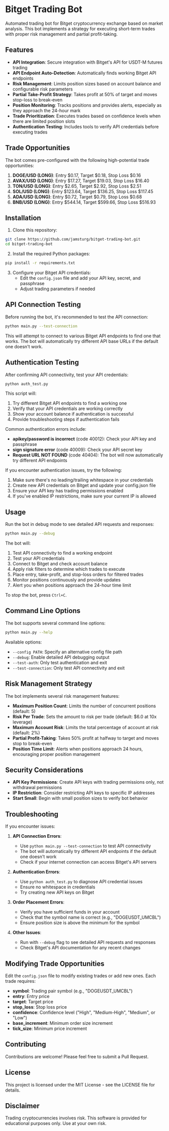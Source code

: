 # Bitget Trading Bot

Automated trading bot for Bitget cryptocurrency exchange based on market analysis. This bot implements a strategy for executing short-term trades with proper risk management and partial profit-taking.

## Features

- **API Integration**: Secure integration with Bitget's API for USDT-M futures trading
- **API Endpoint Auto-Detection**: Automatically finds working Bitget API endpoints
- **Risk Management**: Limits position sizes based on account balance and configurable risk parameters
- **Partial Take-Profit Strategy**: Takes profit at 50% of target and moves stop-loss to break-even
- **Position Monitoring**: Tracks positions and provides alerts, especially as they approach the 24-hour mark
- **Trade Prioritization**: Executes trades based on confidence levels when there are limited position slots
- **Authentication Testing**: Includes tools to verify API credentials before executing trades

## Trade Opportunities

The bot comes pre-configured with the following high-potential trade opportunities:

1. **DOGE/USD (LONG)**: Entry $0.17, Target $0.18, Stop Loss $0.16
2. **AVAX/USD (LONG)**: Entry $17.27, Target $19.03, Stop Loss $16.40
3. **TON/USD (LONG)**: Entry $2.65, Target $2.92, Stop Loss $2.51
4. **SOL/USD (LONG)**: Entry $123.64, Target $136.25, Stop Loss $117.45
5. **ADA/USD (LONG)**: Entry $0.72, Target $0.79, Stop Loss $0.68
6. **BNB/USD (LONG)**: Entry $544.14, Target $599.66, Stop Loss $516.93

## Installation

1. Clone this repository:
```bash
git clone https://github.com/jamsturg/bitget-trading-bot.git
cd bitget-trading-bot
```

2. Install the required Python packages:
```bash
pip install -r requirements.txt
```

3. Configure your Bitget API credentials:
   - Edit the `config.json` file and add your API key, secret, and passphrase
   - Adjust trading parameters if needed

## API Connection Testing

Before running the bot, it's recommended to test the API connection:

```bash
python main.py --test-connection
```

This will attempt to connect to various Bitget API endpoints to find one that works. The bot will automatically try different API base URLs if the default one doesn't work.

## Authentication Testing

After confirming API connectivity, test your API credentials:

```bash
python auth_test.py
```

This script will:
1. Try different Bitget API endpoints to find a working one
2. Verify that your API credentials are working correctly
3. Show your account balance if authentication is successful
4. Provide troubleshooting steps if authentication fails

Common authentication errors include:
- **apikey/password is incorrect** (code 40012): Check your API key and passphrase
- **sign signature error** (code 40009): Check your API secret key
- **Request URL NOT FOUND** (code 40404): The bot will now automatically try different API endpoints

If you encounter authentication issues, try the following:
1. Make sure there's no leading/trailing whitespace in your credentials
2. Create new API credentials on Bitget and update your config.json file
3. Ensure your API key has trading permissions enabled
4. If you've enabled IP restrictions, make sure your current IP is allowed

## Usage

Run the bot in debug mode to see detailed API requests and responses:

```bash
python main.py --debug
```

The bot will:
1. Test API connectivity to find a working endpoint
2. Test your API credentials
3. Connect to Bitget and check account balance
4. Apply risk filters to determine which trades to execute
5. Place entry, take-profit, and stop-loss orders for filtered trades
6. Monitor positions continuously and provide updates
7. Alert you when positions approach the 24-hour time limit

To stop the bot, press `Ctrl+C`.

## Command Line Options

The bot supports several command line options:

```bash
python main.py --help
```

Available options:
- `--config PATH`: Specify an alternative config file path
- `--debug`: Enable detailed API debugging output
- `--test-auth`: Only test authentication and exit
- `--test-connection`: Only test API connectivity and exit

## Risk Management Strategy

The bot implements several risk management features:

- **Maximum Position Count**: Limits the number of concurrent positions (default: 5)
- **Risk Per Trade**: Sets the amount to risk per trade (default: $6.0 at 10x leverage)
- **Maximum Account Risk**: Limits the total percentage of account at risk (default: 2%)
- **Partial Profit-Taking**: Takes 50% profit at halfway to target and moves stop to break-even
- **Position Time Limit**: Alerts when positions approach 24 hours, encouraging proper position management

## Security Considerations

- **API Key Permissions**: Create API keys with trading permissions only, not withdrawal permissions
- **IP Restriction**: Consider restricting API keys to specific IP addresses
- **Start Small**: Begin with small position sizes to verify bot behavior

## Troubleshooting

If you encounter issues:

1. **API Connection Errors**:
   - Use `python main.py --test-connection` to test API connectivity
   - The bot will automatically try different API endpoints if the default one doesn't work
   - Check if your internet connection can access Bitget's API servers

2. **Authentication Errors**:
   - Use `python auth_test.py` to diagnose API credential issues
   - Ensure no whitespace in credentials
   - Try creating new API keys on Bitget

3. **Order Placement Errors**:
   - Verify you have sufficient funds in your account
   - Check that the symbol name is correct (e.g., "DOGEUSDT_UMCBL")
   - Ensure position size is above the minimum for the symbol

4. **Other Issues**:
   - Run with `--debug` flag to see detailed API requests and responses
   - Check Bitget's API documentation for any recent changes

## Modifying Trade Opportunities

Edit the `config.json` file to modify existing trades or add new ones. Each trade requires:

- **symbol**: Trading pair symbol (e.g., "DOGEUSDT_UMCBL")
- **entry**: Entry price
- **target**: Target price
- **stop_loss**: Stop loss price
- **confidence**: Confidence level ("High", "Medium-High", "Medium", or "Low")
- **base_increment**: Minimum order size increment
- **tick_size**: Minimum price increment

## Contributing

Contributions are welcome! Please feel free to submit a Pull Request.

## License

This project is licensed under the MIT License - see the LICENSE file for details.

## Disclaimer

Trading cryptocurrencies involves risk. This software is provided for educational purposes only. Use at your own risk.
